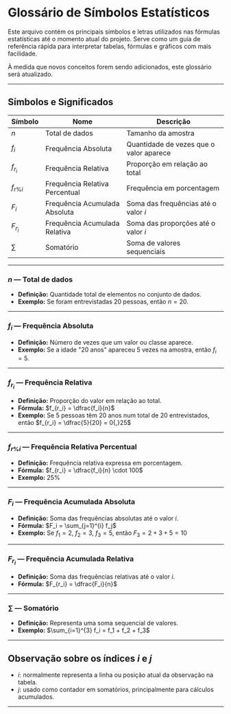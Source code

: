 # Glossário de Símbolos Estatísticos

Este arquivo contém os principais símbolos e letras utilizados nas fórmulas estatísticas até o momento atual do projeto. Serve como um guia de referência rápida para interpretar tabelas, fórmulas e gráficos com mais facilidade.

À medida que novos conceitos forem sendo adicionados, este glossário será atualizado.

---

## Símbolos e Significados

| Símbolo         | Nome                                | Descrição                                                  |
|-----------------|-------------------------------------|-------------------------------------------------------------|
| $n$             | Total de dados                      | Tamanho da amostra                                          |
| $f_i$           | Frequência Absoluta                 | Quantidade de vezes que o valor aparece                    |
| $f_{r_i}$       | Frequência Relativa                 | Proporção em relação ao total                              |
| $f_{r\%i}$      | Frequência Relativa Percentual      | Frequência em porcentagem                                  |
| $F_i$           | Frequência Acumulada Absoluta       | Soma das frequências até o valor $i$                       |
| $F_{r_i}$       | Frequência Acumulada Relativa       | Soma das proporções até o valor $i$                        |
| $\sum$          | Somatório                           | Soma de valores sequenciais                                |

---

### $n$ — Total de dados

- **Definição:** Quantidade total de elementos no conjunto de dados.
- **Exemplo:** Se foram entrevistadas 20 pessoas, então $n = 20$.

---

### $f_i$ — Frequência Absoluta

- **Definição:** Número de vezes que um valor ou classe aparece.
- **Exemplo:** Se a idade "20 anos" apareceu 5 vezes na amostra, então $f_i = 5$.

---

### $f_{r_i}$ — Frequência Relativa

- **Definição:** Proporção do valor em relação ao total.
- **Fórmula:** $f_{r_i} = \dfrac{f_i}{n}$
- **Exemplo:** Se 5 pessoas têm 20 anos num total de 20 entrevistados, então $f_{r_i} = \dfrac{5}{20} = 0{,}25$

---

### $f_{r\%i}$ — Frequência Relativa Percentual

- **Definição:** Frequência relativa expressa em porcentagem.
- **Fórmula:** $f_{r_i} = \dfrac{f_i}{n} \cdot 100$
- **Exemplo:** $25\%$

---

### $F_i$ — Frequência Acumulada Absoluta

- **Definição:** Soma das frequências absolutas até o valor $i$.
- **Fórmula:** $F_i = \sum_{j=1}^{i} f_j$
- **Exemplo:** Se $f_1 = 2$, $f_2 = 3$, $f_3 = 5$, então $F_3 = 2 + 3 + 5 = 10$

---

### $F_{r_i}$ — Frequência Acumulada Relativa

- **Definição:** Soma das frequências relativas até o valor $i$.
- **Fórmula:** $F_{r_i} = \dfrac{F_i}{n}$

---

### $\sum$ — Somatório

- **Definição:** Representa uma soma sequencial de valores.
- **Exemplo:** $\sum_{i=1}^{3} f_i = f_1 + f_2 + f_3$

---

## Observação sobre os índices $i$ e $j$

- $i$: normalmente representa a linha ou posição atual da observação na tabela.
- $j$: usado como contador em somatórios, principalmente para cálculos acumulados.

---
